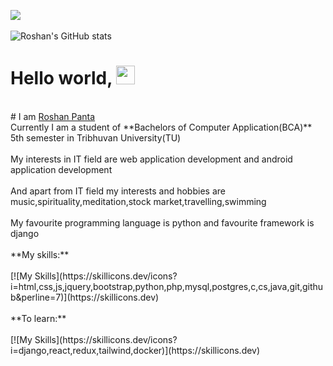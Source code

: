 ![](https://komarev.com/ghpvc/?username=Roshan2059)<br><br>
![Roshan's GitHub stats](https://github-readme-stats.vercel.app/api?username=Roshan2059&show_icons=true&theme=radical&border_color=d8387c)
# Hello world, <img alt="wave" src="https://github.com/TheDudeThatCode/TheDudeThatCode/raw/master/Assets/Hi.gif" width="30"/>
<br>
# I am <a href="roshanpanta.com.np">Roshan Panta</a><br>
Currently I am a student of **Bachelors of Computer Application(BCA)** 5th semester in Tribhuvan University(TU)<br><br>
My interests in IT field are web application development and android application development<br><br>
And apart from IT field my interests and hobbies are music,spirituality,meditation,stock market,travelling,swimming<br><br>
My favourite programming language is python and favourite framework is django<br><br>
**My skills:** <br><br>
[![My Skills](https://skillicons.dev/icons?i=html,css,js,jquery,bootstrap,python,php,mysql,postgres,c,cs,java,git,github&perline=7)](https://skillicons.dev)
<br><br>
**To learn:** <br><br>
[![My Skills](https://skillicons.dev/icons?i=django,react,redux,tailwind,docker)](https://skillicons.dev)
